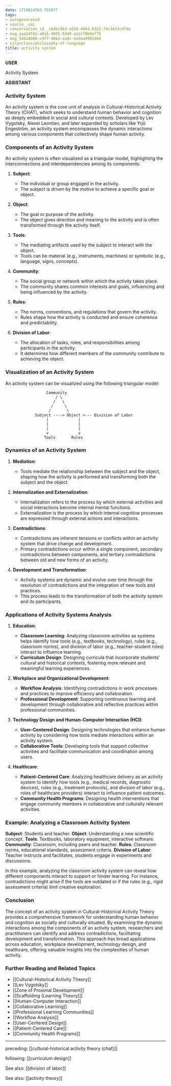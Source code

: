 ```yaml
---
date: 1719814763.793977
tags:
- autogenerated
- source__oai
- conversation_id__c6dbc963-a556-4494-8322-74c3453cd7da
- msg_aaa24f62-a0a5-4805-93d0-a1a1f0b8af7b
- msg_54ba4b09-c9f7-486a-aadc-ea3aa9901d4d
- colorclass/philosophy-of-language
title: activity system
---
```


**USER**

Activity System


**ASSISTANT**

### Activity System

An activity system is the core unit of analysis in Cultural-Historical Activity Theory (CHAT), which seeks to understand human behavior and cognition as deeply embedded in social and cultural contexts. Developed by Lev Vygotsky, Alexei Leontiev, and later expanded by scholars like Yrjö Engeström, an activity system encompasses the dynamic interactions among various components that collectively shape human activity.

### Components of an Activity System

An activity system is often visualized as a triangular model, highlighting the interconnections and interdependencies among its components:

1. **Subject**:
   - The individual or group engaged in the activity.
   - The subject is driven by the motive to achieve a specific goal or object.

2. **Object**:
   - The goal or purpose of the activity.
   - The object gives direction and meaning to the activity and is often transformed through the activity itself.

3. **Tools**:
   - The mediating artifacts used by the subject to interact with the object.
   - Tools can be material (e.g., instruments, machines) or symbolic (e.g., language, signs, concepts).

4. **Community**:
   - The social group or network within which the activity takes place.
   - The community shares common interests and goals, influencing and being influenced by the activity.

5. **Rules**:
   - The norms, conventions, and regulations that govern the activity.
   - Rules shape how the activity is conducted and ensure coherence and predictability.

6. **Division of Labor**:
   - The allocation of tasks, roles, and responsibilities among participants in the activity.
   - It determines how different members of the community contribute to achieving the object.

### Visualization of an Activity System

An activity system can be visualized using the following triangular model:

```
                  Community
                      / \
                     /   \
                    /     \
                   /       \
             Subject ----> Object <--- Division of Labor
                  |             |
                  |             |
                  |             |
                  v             v
                 Tools       Rules
```

### Dynamics of an Activity System

1. **Mediation**:
   - Tools mediate the relationship between the subject and the object, shaping how the activity is performed and transforming both the subject and the object.

2. **Internalization and Externalization**:
   - Internalization refers to the process by which external activities and social interactions become internal mental functions.
   - Externalization is the process by which internal cognitive processes are expressed through external actions and interactions.

3. **Contradictions**:
   - Contradictions are inherent tensions or conflicts within an activity system that drive change and development.
   - Primary contradictions occur within a single component, secondary contradictions between components, and tertiary contradictions between old and new forms of an activity.

4. **Development and Transformation**:
   - Activity systems are dynamic and evolve over time through the resolution of contradictions and the integration of new tools and practices.
   - This process leads to the transformation of both the activity system and its participants.

### Applications of Activity Systems Analysis

1. **Education**:
   - **Classroom Learning**: Analyzing classroom activities as systems helps identify how tools (e.g., textbooks, technology), rules (e.g., classroom norms), and division of labor (e.g., teacher-student roles) interact to influence learning.
   - **Curriculum Design**: Designing curricula that incorporate students' cultural and historical contexts, fostering more relevant and meaningful learning experiences.

2. **Workplace and Organizational Development**:
   - **Workflow Analysis**: Identifying contradictions in work processes and practices to improve efficiency and collaboration.
   - **Professional Development**: Supporting continuous learning and development through collaborative and reflective practices within professional communities.

3. **Technology Design and Human-Computer Interaction (HCI)**:
   - **User-Centered Design**: Designing technologies that enhance human activity by considering how tools mediate interactions within an activity system.
   - **Collaborative Tools**: Developing tools that support collective activities and facilitate communication and coordination among users.

4. **Healthcare**:
   - **Patient-Centered Care**: Analyzing healthcare delivery as an activity system to identify how tools (e.g., medical records, diagnostic devices), rules (e.g., treatment protocols), and division of labor (e.g., roles of healthcare providers) interact to influence patient outcomes.
   - **Community Health Programs**: Designing health interventions that engage community members in collaborative and culturally relevant activities.

### Example: Analyzing a Classroom Activity System

**Subject**: Students and teacher.
**Object**: Understanding a new scientific concept.
**Tools**: Textbooks, laboratory equipment, interactive software.
**Community**: Classroom, including peers and teacher.
**Rules**: Classroom norms, educational standards, assessment criteria.
**Division of Labor**: Teacher instructs and facilitates, students engage in experiments and discussions.

In this example, analyzing the classroom activity system can reveal how different components interact to support or hinder learning. For instance, contradictions might arise if the tools are outdated or if the rules (e.g., rigid assessment criteria) limit creative exploration.

### Conclusion

The concept of an activity system in Cultural-Historical Activity Theory provides a comprehensive framework for understanding human behavior and cognition as socially and culturally situated. By examining the dynamic interactions among the components of an activity system, researchers and practitioners can identify and address contradictions, facilitating development and transformation. This approach has broad applications across education, workplace development, technology design, and healthcare, offering valuable insights into the complexities of human activity.

### Further Reading and Related Topics

- [[Cultural-Historical Activity Theory]]
- [[Lev Vygotsky]]
- [[Zone of Proximal Development]]
- [[Scaffolding (Learning Theory)]]
- [[Human-Computer Interaction]]
- [[Collaborative Learning]]
- [[Professional Learning Communities]]
- [[Workflow Analysis]]
- [[User-Centered Design]]
- [[Patient-Centered Care]]
- [[Community Health Programs]]


---

preceding: [[cultural-historical activity theory (chat)]]  


following: [[curriculum design]]

See also: [[division of labor]]


See also: [[activity theory]]